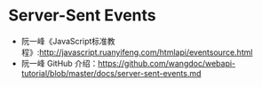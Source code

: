 # Server-Sent Events

* 阮一峰《JavaScript标准教程》:http://javascript.ruanyifeng.com/htmlapi/eventsource.html
* 阮一峰 GitHub 介绍：https://github.com/wangdoc/webapi-tutorial/blob/master/docs/server-sent-events.md

